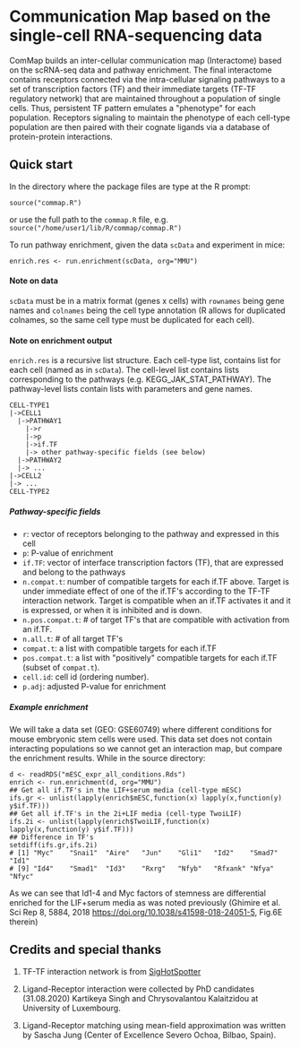 # Communication Map based on the single-cell RNA-sequencing data

ComMap builds an inter-cellular communication map (Interactome) based
on the scRNA-seq data and pathway enrichment. The final interactome
contains receptors connected via the intra-cellular signaling pathways
to a set of transcription factors (TF) and their immediate targets
(TF-TF regulatory network) that are maintained throughout a population
of single cells. Thus, persistent TF pattern emulates a "phenotype"
for each population. Receptors signaling to maintain the phenotype of
each cell-type population are then paired with their cognate ligands
via a database of protein-protein interactions.

## Quick start

In the directory where the package files are type at the R prompt:
```
source("commap.R")
```
or use the full path to the `commap.R` file, e.g. `source("/home/user1/lib/R/commap/commap.R")`

To run pathway enrichment, given the data `scData` and experiment in mice:
```
enrich.res <- run.enrichment(scData, org="MMU")
```

#### Note on data
`scData` must be in a matrix format (genes x cells) with `rownames`
being gene names and `colnames` being the cell type annotation (R
allows for duplicated colnames, so the same cell type must be
duplicated for each cell).

#### Note on enrichment output
`enrich.res` is a recursive list structure. Each cell-type list,
contains list for each cell (named as in `scData`). The cell-level
list contains lists corresponding to the pathways
(e.g. KEGG_JAK_STAT_PATHWAY). The pathway-level lists contain lists
with parameters and gene names.

```
CELL-TYPE1
|->CELL1
  |->PATHWAY1
    |->r
    |->p
    |->if.TF
    |-> other pathway-specific fields (see below)
  |->PATHWAY2
  |-> ...
|->CELL2
|-> ...
CELL-TYPE2
```

##### Pathway-specific fields
- `r`: vector of receptors belonging to the pathway and expressed in
this cell
- `p`: P-value of enrichment
- `if.TF`: vector of interface transcription factors (TF), that are
expressed and belong to the pathways
- `n.compat.t`: number of compatible targets for each if.TF
above. Target is under immediate effect of one of the if.TF's
according to the TF-TF interaction network. Target is compatible when
an if.TF activates it and it is expressed, or when it is inhibited and
is down.
- `n.pos.compat.t`: # of target TF's that are compatible with
  activation from an if.TF.
- `n.all.t`: # of all target TF's
- `compat.t`: a list with compatible targets for each if.TF
- `pos.compat.t`: a list with "positively" compatible targets for each
  if.TF (subset of `compat.t`).
- `cell.id`: cell id (ordering number).
- `p.adj`: adjusted P-value for enrichment

##### Example enrichment

We will take a data set (GEO: GSE60749) where different conditions for
mouse embryonic stem cells were used. This data set does not contain interacting populations
so we cannot get an interaction map, but compare the enrichment results.
While in the source directory:

```
d <- readRDS("mESC_expr_all_conditions.Rds")
enrich <- run.enrichment(d, org="MMU")
## Get all if.TF's in the LIF+serum media (cell-type mESC)
ifs.gr <- unlist(lapply(enrich$mESC,function(x) lapply(x,function(y) y$if.TF)))
## Get all if.TF's in the 2i+LIF media (cell-type TwoiLIF)
ifs.2i <- unlist(lapply(enrich$TwoiLIF,function(x) lapply(x,function(y) y$if.TF)))
## Difference in TF's
setdiff(ifs.gr,ifs.2i)
# [1] "Myc"    "Snai1"  "Aire"   "Jun"    "Gli1"   "Id2"    "Smad7"  "Id1"   
# [9] "Id4"    "Smad1"  "Id3"    "Rxrg"   "Nfyb"   "Rfxank" "Nfya"   "Nfyc"
```

As we can see that Id1-4 and Myc factors of stemness are differential
enriched for the LIF+serum media as was noted previously (Ghimire et
al. Sci Rep 8, 5884, 2018 https://doi.org/10.1038/s41598-018-24051-5,
Fig.6E therein)


## Credits and special thanks

1. TF-TF interaction network is from
[SigHotSpotter](https://academic.oup.com/bioinformatics/article/36/6/1963/5614427)

2. Ligand-Receptor interaction were collected by PhD candidates (31.08.2020) Kartikeya Singh and Chrysovalantou Kalaitzidou at
University of Luxembourg.

3. Ligand-Receptor matching using mean-field approximation was written by Sascha Jung (Center of Excellence Severo Ochoa, Bilbao, Spain).

